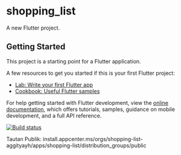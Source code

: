 # shopping_list

A new Flutter project.

## Getting Started

This project is a starting point for a Flutter application.

A few resources to get you started if this is your first Flutter project:

- [Lab: Write your first Flutter app](https://docs.flutter.dev/get-started/codelab)
- [Cookbook: Useful Flutter samples](https://docs.flutter.dev/cookbook)

For help getting started with Flutter development, view the
[online documentation](https://docs.flutter.dev/), which offers tutorials,
samples, guidance on mobile development, and a full API reference.

[![Build status](https://build.appcenter.ms/v0.1/apps/62ed380e-e419-4f5a-98cc-e965ae378af0/branches/main/badge)](https://appcenter.ms)

Tautan Publik: install.appcenter.ms/orgs/shopping-list-aggityayh/apps/shopping-list/distribution_groups/public
